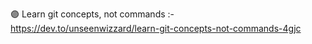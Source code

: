 



🟣 Learn git concepts, not commands :-  https://dev.to/unseenwizzard/learn-git-concepts-not-commands-4gjc  


